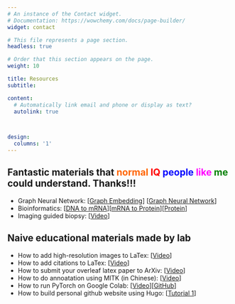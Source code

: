 ```yaml
---
# An instance of the Contact widget.
# Documentation: https://wowchemy.com/docs/page-builder/
widget: contact

# This file represents a page section.
headless: true

# Order that this section appears on the page.
weight: 10

title: Resources
subtitle:

content:
  # Automatically link email and phone or display as text?
  autolink: true
  


design:
  columns: '1'
---
```



<h2>Fantastic materials that <span style="color: #ff0000"><strong><span style="color: #ff6600">normal</span> IQ <span style="color: #0000ff">people</span> <span style="color: #ff00ff">like</span> <span style="color: #008000">me</span></strong></span> could understand. Thanks!!!</h2>
<ul>
 	<li>Graph Neural Network: [<a href="https://www.youtube.com/watch?v=7JELX6DiUxQ&amp;list=PLFWfW1i9ocbF8-8vU3bpwvKean61JwHWi&amp;index=13" target="_blank">Graph Embedding</a>] [<a href="https://www.youtube.com/watch?v=yFLiiK8c9CU" target="_blank">Graph Neural Network</a>]</li>
 	<li>Bioinformatics: [<a href="https://www.youtube.com/watch?v=JQIwwJqF5D0" target="_blank">DNA to mRNA</a>][<a href="https://www.youtube.com/watch?v=ocAAkB32Hqs&amp;t=7s" target="_blank">mRNA to Protein</a>][<a href="https://www.youtube.com/watch?v=2Jgb_DpaQhM" target="_blank">Protein</a>]</li>
 	<li>Imaging guided biopsy: [<a href="https://www.bilibili.com/video/BV1Bz4y1C7Q8/" target="_blank">Video</a>]</li>
</ul>
<h2>Naive educational materials made by lab</h2>
<ul>
 	<li>How to add high-resolution images to LaTex: [<a href="https://www.youtube.com/watch?v=T7drsldAazQ" target="_blank">Video</a>]</li>
 	<li>How to add citations to LaTex: [<a href="https://www.youtube.com/watch?v=c4gh1ZwsF0I" target="_blank">Video</a>]</li>
 	<li>How to submit your overleaf latex paper to ArXiv: [<a href="https://youtu.be/ItyAJXmYEhY" target="_blank">Video</a>]</li>
 	<li>How to do annoatation using MITK (in Chinese): [<a href="https://www.youtube.com/watch?v=W-EkSi-uo6U&amp;t=405s" target="_blank">Video</a>]</li>
 	<li>How to run PyTorch on Google Colab: [<a href="https://www.youtube.com/watch?v=AkC1ch8vEE0&amp;feature=youtu.be" target="_blank">Video</a>][<a href="https://github.com/yuankaihuo/DL_course_hw/" target="_blank">GitHub</a>]</li>
 	<li>How to build personal github website using Hugo: [<a href="https://leidawt.github.io/post/%E5%80%9F%E5%8A%A9hugo%E5%92%8Cacademic%E4%B8%BB%E9%A2%98%E5%9C%A8github/" target="_blank">Tutorial 1</a>]</li>
</ul>

